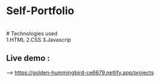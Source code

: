 # Self-Portfolio
<br/>
# Technologies used
<br/>
1.HTML
2.CSS
3.Javascrip

## Live demo : 
--> https://golden-hummingbird-ce6679.netlify.app/projects
